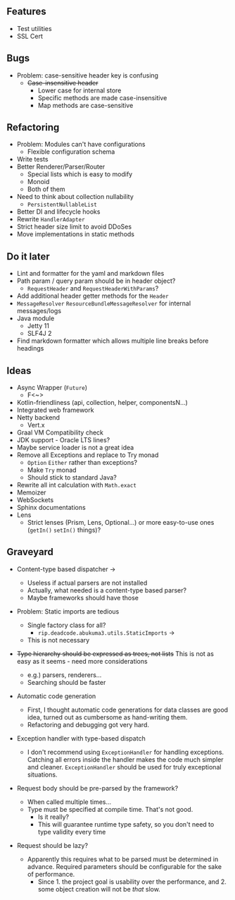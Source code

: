 ## Features

- Test utilities
- SSL Cert

## Bugs

- Problem: case-sensitive header key is confusing
  - ~~Case-insensitive header~~
    - Lower case for internal store
    - Specific methods are made case-insensitive
    - Map methods are case-sensitive

## Refactoring

- Problem: Modules can't have configurations
  - Flexible configuration schema
- Write tests
- Better Renderer/Parser/Router
  - Special lists which is easy to modify
  - Monoid
  - Both of them
- Need to think about collection nullability
  - `PersistentNullableList`
- Better DI and lifecycle hooks
- Rewrite `HandlerAdapter`
- Strict header size limit to avoid DDoSes
- Move implementations in static methods

## Do it later

- Lint and formatter for the yaml and markdown files
- Path param / query param should be in header object?
  - `RequestHeader` and `RequestHeaderWithParams`?
- Add additional header getter methods for the `Header`
- `MessageResolver` `ResourceBundleMessageResolver` for internal messages/logs
- Java module
  - Jetty 11
  - SLF4J 2
- Find markdown formatter which allows multiple line breaks before headings

## Ideas

- Async Wrapper (`Future`)
  - F\<~>
- Kotlin-friendliness (api, collection, helper, componentsN...)
- Integrated web framework
- Netty backend
  - Vert.x
- Graal VM Compatibility check
- JDK support - Oracle LTS lines?
- Maybe service loader is not a great idea
- Remove all Exceptions and replace to Try monad
  - `Option` `Either` rather than exceptions?
  - Make `Try` monad
  - Should stick to standard Java?
- Rewrite all int calculation with `Math.exact`
- Memoizer
- WebSockets
- Sphinx documentations
- Lens
  - Strict lenses (Prism, Lens, Optional...) or more easy-to-use ones (`getIn()`
    `setIn()` things)?

## Graveyard

- Content-type based dispatcher ->

  - Useless if actual parsers are not installed
  - Actually, what needed is a content-type based parser?
  - Maybe frameworks should have those

- Problem: Static imports are tedious

  - Single factory class for all?
    - `rip.deadcode.abukuma3.utils.StaticImports` ->
  - This is not necessary

- ~~Type hierarchy should be expressed as trees, not lists~~ This is not as easy
  as it seems - need more considerations

  - e.g.) parsers, renderers...
  - Searching should be faster

- Automatic code generation

  - First, I thought automatic code generations for data classes are good idea,
    turned out as cumbersome as hand-writing them.
  - Refactoring and debugging got very hard.

- Exception handler with type-based dispatch

  - I don't recommend using `ExceptionHandler` for handling exceptions. Catching
    all errors inside the handler makes the code much simpler and cleaner.
    `ExceptionHandler` should be used for truly exceptional situations.

- Request body should be pre-parsed by the framework?

  - When called multiple times...
  - Type must be specified at compile time. That's not good.
    - Is it really?
    - This will guarantee runtime type safety, so you don't need to type
      validity every time

- Request should be lazy?

  - Apparently this requires what to be parsed must be determined in advance.
    Required parameters should be configurable for the sake of performance.
    - Since 1. the project goal is usability over the performance, and 2. some
      object creation will not be *that* slow.
